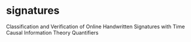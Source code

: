 # signatures
Classification and Verification of Online Handwritten Signatures with Time Causal Information Theory Quantifiers
